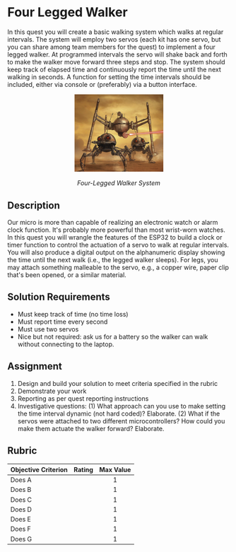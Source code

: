 # Four Legged Walker

In this quest you will create a basic walking system which walks at
regular intervals. The system will employ two servos (each kit has one
servo, but you can share among team members for the quest) to
implement a four legged walker. At programmed intervals the servo will
shake back and forth to make the walker move forward three steps and
stop. The system should keep track of elapsed time and continuously
report the time until the next walking in seconds. A function for
setting the time intervals should be included, either via console or
(preferably) via a button interface.

<p align="center">
<img src="/docs/images/walker.png" width="40%" />
</p>
<p align="center">
<i>Four-Legged Walker System</i>
</p>

## Description 
Our micro is more than capable of realizing an electronic watch or
alarm clock function. It's probably more powerful than most wrist-worn
watches. In this quest you will wrangle the features of the ESP32 to
build a clock or timer function to control the actuation of a servo to
walk at regular intervals. You will also produce a digital output on
the alphanumeric display showing the time until the next walk (i.e.,
the legged walker sleeps). For legs, you may attach something
malleable to the servo, e.g., a copper wire, paper clip that's been
opened, or a similar material.

## Solution Requirements
- Must keep track of time (no time loss)
- Must report time every second
- Must use two servos 
- Nice but not required: ask us for a battery so the walker can walk without connecting to the laptop.  


## Assignment
1. Design and build your solution to meet criteria specified in the rubric
2. Demonstrate your work
3. Reporting as per quest reporting instructions
4. Investigative questions: (1) What approach can you use to make
setting the time interval dynamic (not hard coded)? Elaborate. (2)
What if the servos were attached to two different microcontrollers?
How could you make them actuate the walker forward? Elaborate.

## Rubric

| Objective Criterion | Rating | Max Value  | 
|---------------------------------------------|:-----------:|:---------:|
| Does A  |  |  1     | |
| Does B  |  |  1     | |
| Does C  |  |  1     | |
| Does D  |  |  1     | |
| Does E  |  |  1     | |
| Does F  |  |  1     | |
| Does G  |  |  1     | |

<p align="center">

</p>
<p align="center">
<i> </i>
</p>

